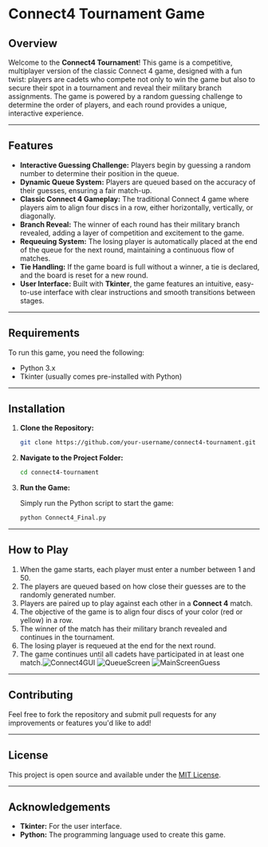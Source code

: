 # Connect4 Tournament Game

## Overview

Welcome to the **Connect4 Tournament**! This game is a competitive, multiplayer version of the classic Connect 4 game, designed with a fun twist: players are cadets who compete not only to win the game but also to secure their spot in a tournament and reveal their military branch assignments. The game is powered by a random guessing challenge to determine the order of players, and each round provides a unique, interactive experience.

---

## Features

- **Interactive Guessing Challenge:** Players begin by guessing a random number to determine their position in the queue.
- **Dynamic Queue System:** Players are queued based on the accuracy of their guesses, ensuring a fair match-up.
- **Classic Connect 4 Gameplay:** The traditional Connect 4 game where players aim to align four discs in a row, either horizontally, vertically, or diagonally.
- **Branch Reveal:** The winner of each round has their military branch revealed, adding a layer of competition and excitement to the game.
- **Requeuing System:** The losing player is automatically placed at the end of the queue for the next round, maintaining a continuous flow of matches.
- **Tie Handling:** If the game board is full without a winner, a tie is declared, and the board is reset for a new round.
- **User Interface:** Built with **Tkinter**, the game features an intuitive, easy-to-use interface with clear instructions and smooth transitions between stages.

---

## Requirements

To run this game, you need the following:

- Python 3.x
- Tkinter (usually comes pre-installed with Python)

---

## Installation

1. **Clone the Repository:**

   ```bash
   git clone https://github.com/your-username/connect4-tournament.git
   ```

2. **Navigate to the Project Folder:**

   ```bash
   cd connect4-tournament
   ```

3. **Run the Game:**

   Simply run the Python script to start the game:

   ```bash
   python Connect4_Final.py
   ```

---

## How to Play

1. When the game starts, each player must enter a number between 1 and 50.
2. The players are queued based on how close their guesses are to the randomly generated number.
3. Players are paired up to play against each other in a **Connect 4** match.
4. The objective of the game is to align four discs of your color (red or yellow) in a row.
5. The winner of the match has their military branch revealed and continues in the tournament.
6. The losing player is requeued at the end for the next round.
7. The game continues until all cadets have participated in at least one match.![Connect4GUI](https://github.com/user-attachments/assets/8b91db8d-6a5d-4f32-b5a7-bd5030aa2af1)
![QueueScreen](https://github.com/user-attachments/assets/bc6c025f-bdb1-46ad-b843-f9c5d4a5d7ee)
![MainScreenGuess](https://github.com/user-attachments/assets/90512d48-e29b-4be3-9144-f8630fb43a5f)


---

## Contributing

Feel free to fork the repository and submit pull requests for any improvements or features you'd like to add!

---

## License

This project is open source and available under the [MIT License](LICENSE).

---

## Acknowledgements

- **Tkinter:** For the user interface.
- **Python:** The programming language used to create this game.
